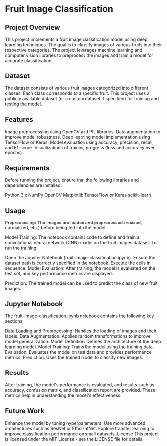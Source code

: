 # Fruit Image Classification
## Project Overview
This project implements a fruit image classification model using deep learning techniques. The goal is to classify images of various fruits into their respective categories. The project leverages machine learning and computer vision libraries to preprocess the images and train a model for accurate classification.

## Dataset
The dataset consists of various fruit images categorized into different classes. Each class corresponds to a specific fruit. This project uses a publicly available dataset (or a custom dataset if specified) for training and testing the model.

## Features
Image preprocessing using OpenCV and PIL libraries.
Data augmentation to improve model robustness.
Deep learning model implementation using TensorFlow or Keras.
Model evaluation using accuracy, precision, recall, and F1-score.
Visualizations of training progress (loss and accuracy over epochs).
## Requirements
Before running the project, ensure that the following libraries and dependencies are installed:

Python 3.x
NumPy
OpenCV
Matplotlib
TensorFlow or Keras
scikit-learn

## Usage
Preprocessing: The images are loaded and preprocessed (resized, normalized, etc.) before being fed into the model.

Model Training: The notebook contains code to define and train a convolutional neural network (CNN) model on the fruit images dataset. To run the training:

Open the Jupyter Notebook (fruit-image-classification.ipynb).
Ensure the dataset path is correctly specified in the notebook.
Execute the cells in sequence.
Model Evaluation: After training, the model is evaluated on the test set, and key performance metrics are displayed.

Prediction: The trained model can be used to predict the class of new fruit images.

## Jupyter Notebook
The fruit-image-classification.ipynb notebook contains the following key sections:

Data Loading and Preprocessing: Handles the loading of images and their labels.
Data Augmentation: Applies random transformations to improve model generalization.
Model Definition: Defines the architecture of the deep learning model.
Model Training: Trains the model using the training data.
Evaluation: Evaluates the model on test data and provides performance metrics.
Prediction: Uses the trained model to classify new images.

## Results
After training, the model's performance is evaluated, and results such as accuracy, confusion matrix, and classification report are provided. These metrics help in understanding the model's effectiveness.

## Future Work
Enhance the model by tuning hyperparameters.
Use more advanced architectures such as ResNet or EfficientNet.
Explore transfer learning to improve classification performance on small datasets.
License
This project is licensed under the MIT License - see the LICENSE file for details.